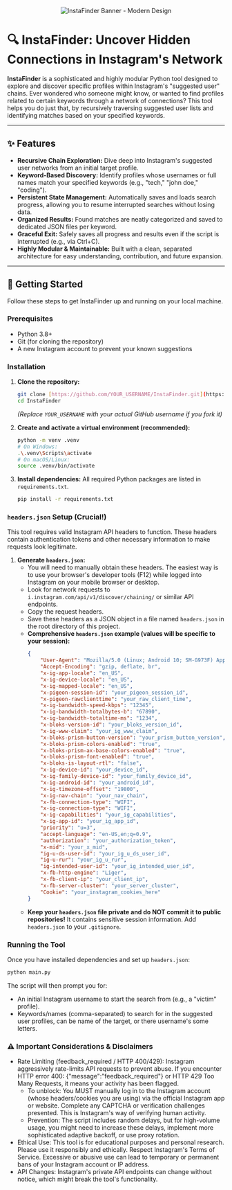 <p align="center">
  <img src="https://placehold.co/800x250/3498db/ecf0f1?font=Montserrat&text=InstaFinder%0AUncover+Connections" alt="InstaFinder Banner - Modern Design">
</p>

# 🔍 InstaFinder: Uncover Hidden Connections in Instagram's Network

**InstaFinder** is a sophisticated and highly modular Python tool designed to explore and discover specific profiles within Instagram's "suggested user" chains. Ever wondered who someone might know, or wanted to find profiles related to certain keywords through a network of connections? This tool helps you do just that, by recursively traversing suggested user lists and identifying matches based on your specified keywords.

---

## ✨ Features

* **Recursive Chain Exploration:** Dive deep into Instagram's suggested user networks from an initial target profile.
* **Keyword-Based Discovery:** Identify profiles whose usernames or full names match your specified keywords (e.g., "tech," "john doe," "coding").
* **Persistent State Management:** Automatically saves and loads search progress, allowing you to resume interrupted searches without losing data.
* **Organized Results:** Found matches are neatly categorized and saved to dedicated JSON files per keyword.
* **Graceful Exit:** Safely saves all progress and results even if the script is interrupted (e.g., via Ctrl+C).
* **Highly Modular & Maintainable:** Built with a clean, separated architecture for easy understanding, contribution, and future expansion.

---

## 🚀 Getting Started

Follow these steps to get InstaFinder up and running on your local machine.

### Prerequisites

* Python 3.8+
* Git (for cloning the repository)
* A new Instagram account to prevent your known suggestions
### Installation

1.  **Clone the repository:**
    ```bash
    git clone [https://github.com/YOUR_USERNAME/InstaFinder.git](https://github.com/YOUR_USERNAME/InstaFinder.git)
    cd InstaFinder
    ```
    *(Replace `YOUR_USERNAME` with your actual GitHub username if you fork it)*

2.  **Create and activate a virtual environment (recommended):**
    ```bash
    python -m venv .venv
    # On Windows:
    .\.venv\Scripts\activate
    # On macOS/Linux:
    source .venv/bin/activate
    ```

3.  **Install dependencies:**
    All required Python packages are listed in `requirements.txt`.
    ```bash
    pip install -r requirements.txt
    ```

### `headers.json` Setup (Crucial!)

This tool requires valid Instagram API headers to function. These headers contain authentication tokens and other necessary information to make requests look legitimate.

1.  **Generate `headers.json`:**
    * You will need to manually obtain these headers. The easiest way is to use your browser's developer tools (F12) while logged into Instagram on your mobile browser or desktop.
    * Look for network requests to `i.instagram.com/api/v1/discover/chaining/` or similar API endpoints.
    * Copy the request headers.
    * Save these headers as a JSON object in a file named `headers.json` in the root directory of this project.
    * **Comprehensive `headers.json` example (values will be specific to your session):**
        ```json
        {
            "User-Agent": "Mozilla/5.0 (Linux; Android 10; SM-G973F) AppleWebKit/537.36 (KHTML, like Gecko) Chrome/91.0.4472.101 Mobile Safari/537.36",
            "Accept-Encoding": "gzip, deflate, br",
            "x-ig-app-locale": "en_US",
            "x-ig-device-locale": "en_US",
            "x-ig-mapped-locale": "en_US",
            "x-pigeon-session-id": "your_pigeon_session_id",
            "x-pigeon-rawclienttime": "your_raw_client_time",
            "x-ig-bandwidth-speed-kbps": "12345",
            "x-ig-bandwidth-totalbytes-b": "67890",
            "x-ig-bandwidth-totaltime-ms": "1234",
            "x-bloks-version-id": "your_bloks_version_id",
            "x-ig-www-claim": "your_ig_www_claim",
            "x-bloks-prism-button-version": "your_prism_button_version",
            "x-bloks-prism-colors-enabled": "true",
            "x-bloks-prism-ax-base-colors-enabled": "true",
            "x-bloks-prism-font-enabled": "true",
            "x-bloks-is-layout-rtl": "false",
            "x-ig-device-id": "your_device_id",
            "x-ig-family-device-id": "your_family_device_id",
            "x-ig-android-id": "your_android_id",
            "x-ig-timezone-offset": "19800",
            "x-ig-nav-chain": "your_nav_chain",
            "x-fb-connection-type": "WIFI",
            "x-ig-connection-type": "WIFI",
            "x-ig-capabilities": "your_ig_capabilities",
            "x-ig-app-id": "your_ig_app_id",
            "priority": "u=3",
            "accept-language": "en-US,en;q=0.9",
            "authorization": "your_authorization_token",
            "x-mid": "your_x_mid",
            "ig-u-ds-user-id": "your_ig_u_ds_user_id",
            "ig-u-rur": "your_ig_u_rur",
            "ig-intended-user-id": "your_ig_intended_user_id",
            "x-fb-http-engine": "Liger",
            "x-fb-client-ip": "your_client_ip",
            "x-fb-server-cluster": "your_server_cluster",
            "Cookie": "your_instagram_cookies_here"
        }
        ```
    * **Keep your `headers.json` file private and do NOT commit it to public repositories!** It contains sensitive session information. Add `headers.json` to your `.gitignore`.

### Running the Tool

Once you have installed dependencies and set up `headers.json`:

```bash
python main.py
```

The script will then prompt you for:
 * An initial Instagram username to start the search from (e.g., a "victim" profile).
 * Keywords/names (comma-separated) to search for in the suggested user profiles, can be name of the target, or there username's some letters.

### ⚠️ Important Considerations & Disclaimers
 * Rate Limiting (feedback_required / HTTP 400/429):
   Instagram aggressively rate-limits API requests to prevent abuse. If you encounter HTTP error 400: {"message":"feedback_required"} or HTTP 429 Too Many Requests, it means your activity has been flagged.
   * To unblock: You MUST manually log in to the Instagram account (whose headers/cookies you are using) via the official Instagram app or website. Complete any CAPTCHA or verification challenges presented. This is Instagram's way of verifying human activity.
   * Prevention: The script includes random delays, but for high-volume usage, you might need to increase these delays, implement more sophisticated adaptive backoff, or use proxy rotation.
 * Ethical Use: This tool is for educational purposes and personal research. Please use it responsibly and ethically. Respect Instagram's Terms of Service. Excessive or abusive use can lead to temporary or permanent bans of your Instagram account or IP address.
 * API Changes: Instagram's private API endpoints can change without notice, which might break the tool's functionality.


